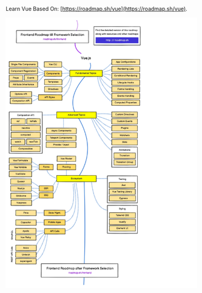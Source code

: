 Learn Vue Based On: [https://roadmap.sh/vue](https://roadmap.sh/vue).

![Vue Roadmap](/vue_page-0001.jpg "Vue Roadmap")